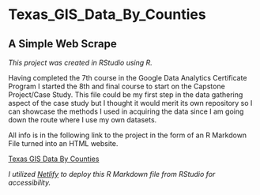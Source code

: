 # Texas_GIS_Data_By_Counties
## A Simple Web Scrape

_This project was created in RStudio using R._

Having completed the 7th course in the Google Data Analytics Certificate Program I started the 8th and final course to start on the Capstone Project/Case Study. 
This file could be my first step in the data gathering aspect of the case study but I thought it would merit its own repository so I can showcase the methods I used in acquiring the data since I am going down the route where I use my own datasets. 


All info is in the following link to the project in the form of an R Markdown File turned into an HTML website. 

[Texas GIS Data By Counties](https://texascountiesgisdata.netlify.app/)

_I utilized [Netlify](https://www.netlify.com/) to deploy this R Markdown file from RStudio for accessibility._
